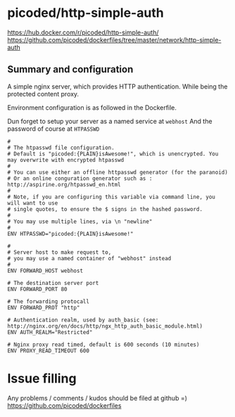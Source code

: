 # picoded/http-simple-auth

https://hub.docker.com/r/picoded/http-simple-auth/
https://github.com/picoded/dockerfiles/tree/master/network/http-simple-auth

## Summary and configuration
A simple nginx server, which provides HTTP authentication. While being the protected content proxy.

Environment configuration is as followed in the Dockerfile.

Dun forget to setup your server as a named service at `webhost`
And the password of course at `HTPASSWD`

``` 
#
# The htpasswd file configuration.
# Default is "picoded:{PLAIN}isAwesome!", which is unencrypted. You may overwrite with encrypted htpasswd
#
# You can use either an offline httpasswd generator (for the paranoid)
# Or an online conguration generator such as : http://aspirine.org/htpasswd_en.html
#
# Note, if you are configuring this variable via command line, you will want to use
# single quotes, to ensure the $ signs in the hashed password.
#
# You may use multiple lines, via \n "newline"
#
ENV HTPASSWD="picoded:{PLAIN}isAwesome!"

#
# Server host to make request to, 
# you may use a named container of "webhost" instead
#
ENV FORWARD_HOST webhost

# The destination server port
ENV FORWARD_PORT 80

# The forwarding protocall
ENV FORWARD_PROT "http"

# Authentication realm, used by auth_basic (see: http://nginx.org/en/docs/http/ngx_http_auth_basic_module.html)
ENV AUTH_REALM="Restricted"

# Nginx proxy read timed, default is 600 seconds (10 minutes)
ENV PROXY_READ_TIMEOUT 600
```

# Issue filling

Any problems / comments / kudos should be filed at github =)
https://github.com/picoded/dockerfiles

